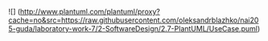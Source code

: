 ![] (http://www.plantuml.com/plantuml/proxy?cache=no&src=https://raw.githubusercontent.com/oleksandrblazhko/nai205-guda/laboratory-work-7/2-SoftwareDesign/2.7-PlantUML/UseCase.puml)
